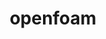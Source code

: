 ---
title: "openfoam"
layout: cache
categories: [package, develop-2023-05-21]
meta: {"versions": ["2206"], "compilers": ["gcc@=12.3.0", "gcc@=7.3.1"], "oss": ["amzn2"], "platforms": ["linux"], "targets": ["aarch64", "neoverse_n1", "neoverse_v1", "skylake_avx512", "x86_64_v3"], "stacks": ["aws-isc", "aws-isc-aarch64", "aws-pcluster-icelake", "aws-pcluster-neoverse_n1", "aws-pcluster-neoverse_v1", "aws-pcluster-skylake", "root"], "num_specs": 5, "num_specs_by_stack": {"root": 5, "aws-isc-aarch64": 2, "aws-pcluster-neoverse_n1": 1, "aws-pcluster-neoverse_v1": 1, "aws-pcluster-icelake": 1, "aws-pcluster-skylake": 1, "aws-isc": 1}}
spec_details: [{"hash": "2ocqaju2r266q47ifoiizgkxjhh434r3", "compiler": "gcc@=7.3.1", "versions": ["2206"], "os": "amzn2", "platform": "linux", "target": "aarch64", "variants": ["build_system=generic", "~float32", "~int64", "~kahip", "~knl", "~metis", "~mgridgen", "~paraview", "+scotch", "+source", "~spdp", "~vtk", "~zoltan"], "stacks": ["root", "aws-isc-aarch64"], "size": "-", "tarball": "https://binaries.spack.io/develop-2023-05-21/build_cache/linux-amzn2-aarch64/gcc-7.3.1/openfoam-2206/linux-amzn2-aarch64-gcc-7.3.1-openfoam-2206-2ocqaju2r266q47ifoiizgkxjhh434r3.spack"}, {"hash": "ctfysvtiaaihukjtnzql3g2m4m4aoxkv", "compiler": "gcc@=7.3.1", "versions": ["2206"], "os": "amzn2", "platform": "linux", "target": "neoverse_n1", "variants": ["build_system=generic", "~float32", "~int64", "~kahip", "~knl", "~metis", "~mgridgen", "~paraview", "+scotch", "+source", "~spdp", "~vtk", "~zoltan"], "stacks": ["root", "aws-isc-aarch64"], "size": "-", "tarball": "https://binaries.spack.io/develop-2023-05-21/build_cache/linux-amzn2-neoverse_n1/gcc-7.3.1/openfoam-2206/linux-amzn2-neoverse_n1-gcc-7.3.1-openfoam-2206-ctfysvtiaaihukjtnzql3g2m4m4aoxkv.spack"}, {"hash": "w43etn5heea6cn6h6o46zr3dbvguyrz5", "compiler": "gcc@=12.3.0", "versions": ["2206"], "os": "amzn2", "platform": "linux", "target": "neoverse_v1", "variants": ["build_system=generic", "~float32", "~int64", "~kahip", "~knl", "~metis", "~mgridgen", "~paraview", "+scotch", "+source", "~spdp", "~vtk", "~zoltan"], "stacks": ["aws-pcluster-neoverse_n1", "root", "aws-pcluster-neoverse_v1"], "size": "-", "tarball": "https://binaries.spack.io/develop-2023-05-21/build_cache/linux-amzn2-neoverse_v1/gcc-12.3.0/openfoam-2206/linux-amzn2-neoverse_v1-gcc-12.3.0-openfoam-2206-w43etn5heea6cn6h6o46zr3dbvguyrz5.spack"}, {"hash": "gygcs63sxv7urumazuvvdxommmiiemad", "compiler": "gcc@=12.3.0", "versions": ["2206"], "os": "amzn2", "platform": "linux", "target": "skylake_avx512", "variants": ["build_system=generic", "~float32", "~int64", "~kahip", "~knl", "~metis", "~mgridgen", "~paraview", "+scotch", "+source", "~spdp", "~vtk", "~zoltan"], "stacks": ["root", "aws-pcluster-icelake", "aws-pcluster-skylake"], "size": "-", "tarball": "https://binaries.spack.io/develop-2023-05-21/build_cache/linux-amzn2-skylake_avx512/gcc-12.3.0/openfoam-2206/linux-amzn2-skylake_avx512-gcc-12.3.0-openfoam-2206-gygcs63sxv7urumazuvvdxommmiiemad.spack"}, {"hash": "4aw4ffjaadoqzjqap2eywj2jvvajbycv", "compiler": "gcc@=7.3.1", "versions": ["2206"], "os": "amzn2", "platform": "linux", "target": "x86_64_v3", "variants": ["build_system=generic", "~float32", "~int64", "~kahip", "~knl", "~metis", "~mgridgen", "~paraview", "+scotch", "+source", "~spdp", "~vtk", "~zoltan"], "stacks": ["aws-isc", "root"], "size": "-", "tarball": "https://binaries.spack.io/develop-2023-05-21/build_cache/linux-amzn2-x86_64_v3/gcc-7.3.1/openfoam-2206/linux-amzn2-x86_64_v3-gcc-7.3.1-openfoam-2206-4aw4ffjaadoqzjqap2eywj2jvvajbycv.spack"}]
---